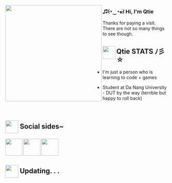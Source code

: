 <p>
<img align="left" src="https://www.codedex.io/images/code-nights/duck.gif" width="300px">

<h3> ♫꒰･‿･๑꒱ Hi, I'm Qtie  </h3>
Thanks for paying a visit. There are not so many things to see though. 



## <img align="left" src="https://user-images.githubusercontent.com/65576812/180335476-afb779d0-4032-4e60-9f4d-d1c3e849db2c.png" width="40px"> Qtie STATS ﾉ彡☆

 
 
- I'm just a person who is learning to code + games
 
- Student at Da Nang University - DUT by the way (terrible but happy to roll back)
<p /> 
<br clear="left"/>

## <img align="center" src="https://user-images.githubusercontent.com/65576812/180335476-afb779d0-4032-4e60-9f4d-d1c3e849db2c.png" width="40px"> Social sides~ 


<a href="https://www.facebook.com/Qtiepiece/">
<img align="left" src="https://i.pinimg.com/564x/db/19/33/db19332a23a44f772c5a1855a8aabf70.jpg" width="53px">
<a /> 

<a href="https://twitter.com/Qtie_piece/">
<img align="left" src="https://i.pinimg.com/564x/cc/31/6f/cc316f97197528e5e26e613a93ab16a4.jpg" width="53px">
<a />

<a href="https://www.codedex.io/@10221036843981">
<img src="https://avatars.githubusercontent.com/u/105237839?s=200&v=4" width="53px">
<a />
 
 ## <img align="center" src="https://user-images.githubusercontent.com/65576812/180335476-afb779d0-4032-4e60-9f4d-d1c3e849db2c.png" width="40px"> Updating. . . 
 
<p /> 




